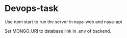 # Devops-task

Use npm start to run the server in naya-web and naya-api

Set MONGO_URI to database link in .env of backend.
